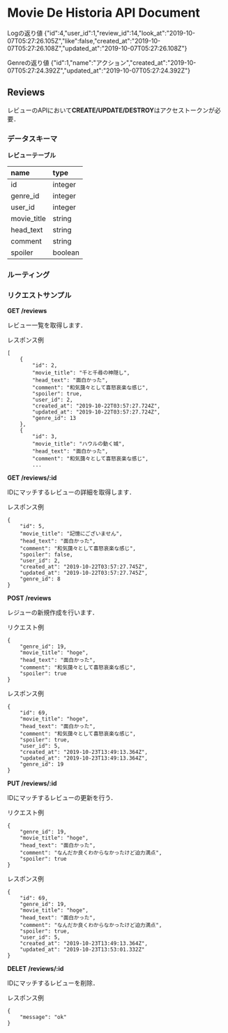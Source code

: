 # Movie De Historia API Document

Logの返り値
{"id":4,"user_id":1,"review_id":14,"look_at":"2019-10-07T05:27:26.105Z","like":false,"created_at":"2019-10-07T05:27:26.108Z","updated_at":"2019-10-07T05:27:26.108Z"}

Genreの返り値
{"id":1,"name":"﻿アクション","created_at":"2019-10-07T05:27:24.392Z","updated_at":"2019-10-07T05:27:24.392Z"}

## Reviews
レビューのAPIにおいて**CREATE/UPDATE/DESTROY**はアクセストークンが必要．

### データスキーマ
**レビューテーブル**

|name|type|
|:--|:--|
|id|integer|
|genre_id|integer|
|user_id|integer|
|movie_title|string|
|head_text|string|
|comment|string|
|spoiler|boolean|

### ルーティング

### リクエストサンプル
**GET /reviews**

レビュー一覧を取得します．

レスポンス例
```
[
    {
        "id": 2,
        "movie_title": "千と千尋の神隠し",
        "head_text": "面白かった",
        "comment": "和気藹々として喜怒哀楽な感じ",
        "spoiler": true,
        "user_id": 2,
        "created_at": "2019-10-22T03:57:27.724Z",
        "updated_at": "2019-10-22T03:57:27.724Z",
        "genre_id": 13
    },
    {
        "id": 3,
        "movie_title": "ハウルの動く城",
        "head_text": "面白かった",
        "comment": "和気藹々として喜怒哀楽な感じ",
        ...
```

**GET /reviews/:id**

IDにマッチするレビューの詳細を取得します．

レスポンス例
```
{
    "id": 5,
    "movie_title": "記憶にございません",
    "head_text": "面白かった",
    "comment": "和気藹々として喜怒哀楽な感じ",
    "spoiler": false,
    "user_id": 2,
    "created_at": "2019-10-22T03:57:27.745Z",
    "updated_at": "2019-10-22T03:57:27.745Z",
    "genre_id": 8
}
```

**POST /reviews**

レジューの新規作成を行います．

リクエスト例
```
{
	"genre_id": 19,
	"movie_title": "hoge",
	"head_text": "面白かった",
	"comment": "和気藹々として喜怒哀楽な感じ",
	"spoiler": true
}
```

レスポンス例
```
{
    "id": 69,
    "movie_title": "hoge",
    "head_text": "面白かった",
    "comment": "和気藹々として喜怒哀楽な感じ",
    "spoiler": true,
    "user_id": 5,
    "created_at": "2019-10-23T13:49:13.364Z",
    "updated_at": "2019-10-23T13:49:13.364Z",
    "genre_id": 19
}
```

**PUT /reviews/:id**

IDにマッチするレビューの更新を行う．

リクエスト例
```
{
	"genre_id": 19,
	"movie_title": "hoge",
	"head_text": "面白かった",
	"comment": "なんだか良くわからなかったけど迫力満点",
	"spoiler": true
}
```

レスポンス例
```
{
    "id": 69,
    "genre_id": 19,
    "movie_title": "hoge",
    "head_text": "面白かった",
    "comment": "なんだか良くわからなかったけど迫力満点",
    "spoiler": true,
    "user_id": 5,
    "created_at": "2019-10-23T13:49:13.364Z",
    "updated_at": "2019-10-23T13:53:01.332Z"
}
```

**DELET /reviews/:id**

IDにマッチするレビューを削除．

レスポンス例
```
{
    "message": "ok"
}
```
